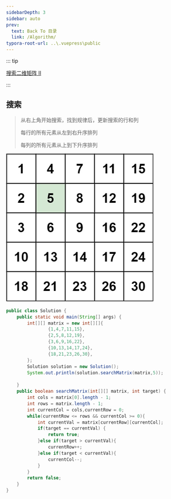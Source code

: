 ```yaml
---
sidebarDepth: 3
sidebar: auto
prev:
  text: Back To 目录
  link: /Algorithm/
typora-root-url: ..\.vuepress\public
---
```






::: tip

[搜索二维矩阵 II](https://leetcode.cn/problems/search-a-2d-matrix-ii/)

:::



## 搜索

> 从右上角开始搜索，找到规律后，更新搜索的行和列
>
> 每行的所有元素从左到右升序排列
>
> 每列的所有元素从上到下升序排列

![img](/images/algorithm/searchgrid2.jpg)

```java
public class Solution {
    public static void main(String[] args) {
        int[][] matrix = new int[][]{
                {1,4,7,11,15},
                {2,5,8,12,19},
                {3,6,9,16,22},
                {10,13,14,17,24},
                {18,21,23,26,30},
        };
        Solution solution = new Solution();
        System.out.println(solution.searchMatrix(matrix,5));

    }
    public boolean searchMatrix(int[][] matrix, int target) {
        int cols = matrix[0].length - 1;
        int rows = matrix.length - 1;
        int currentCol = cols,currentRow = 0;
        while(currentRow <= rows && currentCol >= 0){
            int currentVal = matrix[currentRow][currentCol];
            if(target == currentVal) {
                return true;
            }else if(target > currentVal){
                currentRow++;
            }else if(target < currentVal){
                currentCol--;
            }
        }
        return false;
    }
}
```

